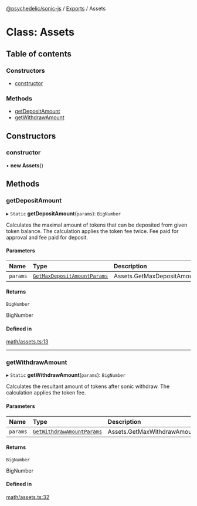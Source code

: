 [@psychedelic/sonic-js](../README.md) / [Exports](../modules.md) / Assets

# Class: Assets

## Table of contents

### Constructors

- [constructor](Assets.md#constructor)

### Methods

- [getDepositAmount](Assets.md#getdepositamount)
- [getWithdrawAmount](Assets.md#getwithdrawamount)

## Constructors

### constructor

• **new Assets**()

## Methods

### getDepositAmount

▸ `Static` **getDepositAmount**(`params`): `BigNumber`

Calculates the maximal amount of tokens that can be deposited from given token balance.
The calculation applies the token fee twice.
Fee paid for approval and fee paid for deposit.

#### Parameters

| Name | Type | Description |
| :------ | :------ | :------ |
| `params` | [`GetMaxDepositAmountParams`](../interfaces/Assets.GetMaxDepositAmountParams.md) | Assets.GetMaxDepositAmountParams |

#### Returns

`BigNumber`

BigNumber

#### Defined in

[math/assets.ts:13](https://github.com/Psychedelic/sonic-js/blob/33e2dd1/src/math/assets.ts#L13)

___

### getWithdrawAmount

▸ `Static` **getWithdrawAmount**(`params`): `BigNumber`

Calculates the resultant amount of tokens after sonic withdraw.
The calculation applies the token fee.

#### Parameters

| Name | Type | Description |
| :------ | :------ | :------ |
| `params` | [`GetWithdrawAmountParams`](../interfaces/Assets.GetWithdrawAmountParams.md) | Assets.GetMaxWithdrawAmountParams |

#### Returns

`BigNumber`

BigNumber

#### Defined in

[math/assets.ts:32](https://github.com/Psychedelic/sonic-js/blob/33e2dd1/src/math/assets.ts#L32)
